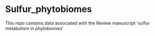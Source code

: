 # Sulfur_phytobiomes
This repo contains data associated with the Review manuscript 'sulfur metabolism in phytobiomes'

